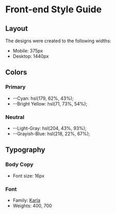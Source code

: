 # Front-end Style Guide

## Layout

The designs were created to the following widths:

- Mobile: 375px
- Desktop: 1440px

## Colors

### Primary

- --Cyan: hsl(179, 62%, 43%);
- --Bright Yellow: hsl(71, 73%, 54%);

### Neutral

- --Light-Gray: hsl(204, 43%, 93%);
- --Grayish-Blue: hsl(218, 22%, 67%);

## Typography

### Body Copy

- Font size: 16px

### Font

- Family: [Karla](https://fonts.google.com/specimen/Karla)
- Weights: 400, 700
